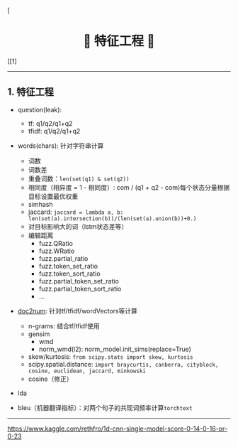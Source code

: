 [<h1 align = "center">:rocket: 特征工程 :facepunch:</h1>][1]

---

## 1. 特征工程

- question(leak): 
  - tf: q1/q2/q1+q2
  - tfidf: q1/q2/q1+q2
  
- words(chars): 针对字符串计算
  - 词数
  - 词数差
  - 重叠词数：`len(set(q1) & set(q2))`
  - 相同度（相异度 = 1 - 相同度）: com / (q1 + q2 - com)每个状态分量根据目标设置最优权重
  - simhash
  - jaccard: `jaccard = lambda a, b: len(set(a).intersection(b))/(len(set(a).union(b))+0.)`
  - 对目标影响大的词（lstm状态差等）
  - 编辑距离
    - fuzz.QRatio
    - fuzz.WRatio
    - fuzz.partial_ratio
    - fuzz.token_set_ratio
    - fuzz.token_sort_ratio
    - fuzz.partial_token_set_ratio
    - fuzz.partial_token_sort_ratio
    - ...

  
- [doc2num][3]: 针对tf/tfidf/wordVectors等计算
  - n-grams: 结合tf/tfidf使用
  - gensim
    - wmd
    - norm_wmd(l2): norm_model.init_sims(replace=True)
  - skew/kurtosis: `from scipy.stats import skew, kurtosis`
  - scipy.spatial.distance: `import braycurtis, canberra, cityblock, cosine, euclidean, jaccard, minkowski`
  - cosine（修正）

- lda
- bleu（机器翻译指标）：对两个句子的共现词频率计算`torchtext`



---
[3]: https://www.kaggle.com/kardopaska/fast-how-to-abhishek-s-features-w-o-cray-xk7
https://www.kaggle.com/rethfro/1d-cnn-single-model-score-0-14-0-16-or-0-23
